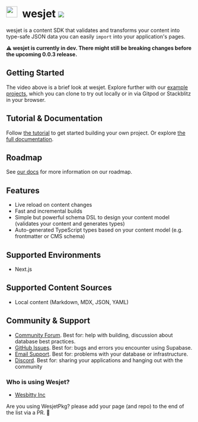 # <img src="https://i.ibb.co/dMH4HS8/wesjet.png" height="30" />&nbsp;&nbsp;wesjet [![](https://badgen.net/npm/v/wesjet)](https://www.npmjs.com/wesjet/packages)

wesjet is a content SDK that validates and transforms your content into type-safe JSON data you can easily `import` into your application's pages.

**⚠️ wesjet is currently in dev. There might still be breaking changes before the upcoming 0.0.3 release.**

## Getting Started

The video above is a brief look at wesjet. Explore further with our [example projects](https://www.wesbitty.vercel.app/specs), which you can clone to try out locally or in via Gitpod or Stackblitz in your browser.

## Tutorial & Documentation

Follow [the tutorial](https://www.wesbitty.vercel.app/docs/getting-started) to get started building your own project. Or explore [the full documentation](https://www.wesbitty.vercel.app/docs).

## Roadmap

See [our docs](https://www.wesbitty.vercel.app/docs/other/roadmap) for more information on our roadmap.

## Features

- Live reload on content changes
- Fast and incremental builds
- Simple but powerful schema DSL to design your content model (validates your content and generates types)
- Auto-generated TypeScript types based on your content model (e.g. frontmatter or CMS schema)

## Supported Environments
- Next.js

## Supported Content Sources

- Local content (Markdown, MDX, JSON, YAML)

## Community & Support

- [Community Forum](https://github.com/wesbitty/wesjet/discussions). Best for: help with building, discussion about database best practices.
- [GitHub Issues](https://github.com/wesbitty/wesjet/issues). Best for: bugs and errors you encounter using Supabase.
- [Email Support](mailto:admin@wesbitty.com). Best for: problems with your database or infrastructure.
- [Discord](https://discord.com). Best for: sharing your applications and hanging out with the community

### Who is using Wesjet?

- [Wesbitty Inc](https://wesbitty.com)

Are you using WesjetPkg? please add your page (and repo) to the end of the list via a PR. 🙏